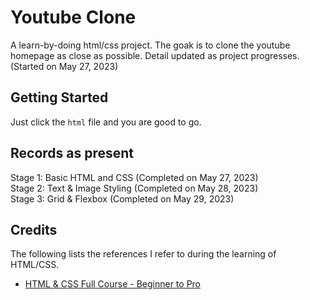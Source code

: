 # Youtube Clone

A learn-by-doing html/css project. The goak is to clone the youtube homepage as close as possible. Detail updated as project progresses. (Started on May 27, 2023)

## Getting Started
Just click the `html` file and you are good to go.

## Records as present
Stage 1: Basic HTML and CSS (Completed on May 27, 2023)   
Stage 2: Text & Image Styling (Completed on May 28, 2023)   
Stage 3: Grid & Flexbox (Completed on May 29, 2023)   

## Credits
The following lists the references I refer to during the learning of HTML/CSS.
- [HTML & CSS Full Course - Beginner to Pro](https://www.youtube.com/watch?v=G3e-cpL7ofc&list=PLEPye7A7EcQZrT3VSBb7jtxnxIfY3yyG6)